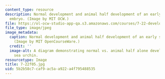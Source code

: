 ```yaml
---
content_type: resource
description: Normal development and animal half development of an early sea urchin
  embryo. (Image by MIT OCW.)
file: https://ol-ocw-studio-app-qa.s3.amazonaws.com/courses/7-22-developmental-biology-fall-2005/5b2b58c7caf9ac5aa922a4f795488535_7-22f05.jpg
file_type: image/jpeg
image_metadata:
  caption: Normal development and animal half development of an early sea urchin embryo.
    (Image by MIT OpenCourseWare.)
  credit: ''
  image-alt: A diagram demonstrating normal vs. animal half alone development of a
    sea urchin.
resourcetype: Image
title: 7-22f05.jpg
uid: 5b2b58c7-caf9-ac5a-a922-a4f795488535
---
```

